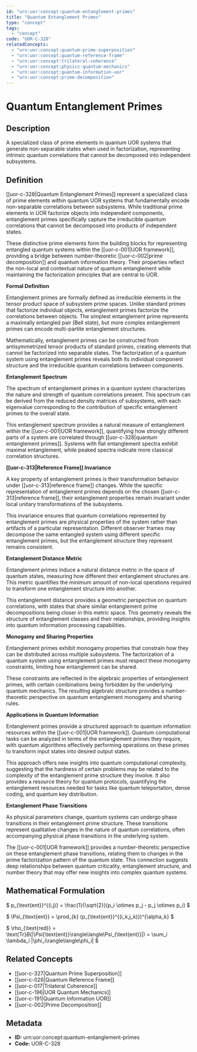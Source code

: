 ```yaml
---
id: "urn:uor:concept:quantum-entanglement-primes"
title: "Quantum Entanglement Primes"
type: "concept"
tags:
  - "concept"
code: "UOR-C-328"
relatedConcepts:
  - "urn:uor:concept:quantum-prime-superposition"
  - "urn:uor:concept:quantum-reference-frame"
  - "urn:uor:concept:trilateral-coherence"
  - "urn:uor:concept:physics-quantum-mechanics"
  - "urn:uor:concept:quantum-information-uor"
  - "urn:uor:concept:prime-decomposition"
---
```


# Quantum Entanglement Primes

## Description

A specialized class of prime elements in quantum UOR systems that generate non-separable states when used in factorization, representing intrinsic quantum correlations that cannot be decomposed into independent subsystems.

## Definition

[[uor-c-328|Quantum Entanglement Primes]] represent a specialized class of prime elements within quantum UOR systems that fundamentally encode non-separable correlations between subsystems. While traditional prime elements in UOR factorize objects into independent components, entanglement primes specifically capture the irreducible quantum correlations that cannot be decomposed into products of independent states.

These distinctive prime elements form the building blocks for representing entangled quantum systems within the [[uor-c-001|UOR framework]], providing a bridge between number-theoretic [[uor-c-002|prime decomposition]] and quantum information theory. Their properties reflect the non-local and contextual nature of quantum entanglement while maintaining the factorization principles that are central to UOR.

**Formal Definition**

Entanglement primes are formally defined as irreducible elements in the tensor product space of subsystem prime spaces. Unlike standard primes that factorize individual objects, entanglement primes factorize the correlations between objects. The simplest entanglement prime represents a maximally entangled pair (Bell state), but more complex entanglement primes can encode multi-partite entanglement structures.

Mathematically, entanglement primes can be constructed from antisymmetrized tensor products of standard primes, creating elements that cannot be factorized into separable states. The factorization of a quantum system using entanglement primes reveals both its individual component structure and the irreducible quantum correlations between components.

**Entanglement Spectrum**

The spectrum of entanglement primes in a quantum system characterizes the nature and strength of quantum correlations present. This spectrum can be derived from the reduced density matrices of subsystems, with each eigenvalue corresponding to the contribution of specific entanglement primes to the overall state.

This entanglement spectrum provides a natural measure of entanglement within the [[uor-c-001|UOR framework]], quantifying how strongly different parts of a system are correlated through [[uor-c-328|quantum entanglement primes]]. Systems with flat entanglement spectra exhibit maximal entanglement, while peaked spectra indicate more classical correlation structures.

**[[uor-c-313|Reference Frame]] Invariance**

A key property of entanglement primes is their transformation behavior under [[uor-c-313|reference frame]] changes. While the specific representation of entanglement primes depends on the chosen [[uor-c-313|reference frame]], their entanglement properties remain invariant under local unitary transformations of the subsystems.

This invariance ensures that quantum correlations represented by entanglement primes are physical properties of the system rather than artifacts of a particular representation. Different observer frames may decompose the same entangled system using different specific entanglement primes, but the entanglement structure they represent remains consistent.

**Entanglement Distance Metric**

Entanglement primes induce a natural distance metric in the space of quantum states, measuring how different their entanglement structures are. This metric quantifies the minimum amount of non-local operations required to transform one entanglement structure into another.

This entanglement distance provides a geometric perspective on quantum correlations, with states that share similar entanglement prime decompositions being closer in this metric space. This geometry reveals the structure of entanglement classes and their relationships, providing insights into quantum information processing capabilities.

**Monogamy and Sharing Properties**

Entanglement primes exhibit monogamy properties that constrain how they can be distributed across multiple subsystems. The factorization of a quantum system using entanglement primes must respect these monogamy constraints, limiting how entanglement can be shared.

These constraints are reflected in the algebraic properties of entanglement primes, with certain combinations being forbidden by the underlying quantum mechanics. The resulting algebraic structure provides a number-theoretic perspective on quantum entanglement monogamy and sharing rules.

**Applications in Quantum Information**

Entanglement primes provide a structured approach to quantum information resources within the [[uor-c-001|UOR framework]]. Quantum computational tasks can be analyzed in terms of the entanglement primes they require, with quantum algorithms effectively performing operations on these primes to transform input states into desired output states.

This approach offers new insights into quantum computational complexity, suggesting that the hardness of certain problems may be related to the complexity of the entanglement prime structure they involve. It also provides a resource theory for quantum protocols, quantifying the entanglement resources needed for tasks like quantum teleportation, dense coding, and quantum key distribution.

**Entanglement Phase Transitions**

As physical parameters change, quantum systems can undergo phase transitions in their entanglement prime structure. These transitions represent qualitative changes in the nature of quantum correlations, often accompanying physical phase transitions in the underlying system.

The [[uor-c-001|UOR framework]] provides a number-theoretic perspective on these entanglement phase transitions, relating them to changes in the prime factorization pattern of the quantum state. This connection suggests deep relationships between quantum criticality, entanglement structure, and number theory that may offer new insights into complex quantum systems.

## Mathematical Formulation

$
p_{\text{ent}}^{(i,j)} = \frac{1}{\sqrt{2}}(p_i \otimes p_j - p_j \otimes p_i)
$

$
\Psi_{\text{ent}} = \prod_{k} (p_{\text{ent}}^{(i_k,j_k)})^{\alpha_k}
$

$
\rho_{\text{red}} = \text{Tr}_B(|\Psi_{\text{ent}}\rangle\langle\Psi_{\text{ent}}|) = \sum_i \lambda_i |\phi_i\rangle\langle\phi_i|
$

## Related Concepts

- [[uor-c-327|Quantum Prime Superposition]]
- [[uor-c-026|Quantum Reference Frame]]
- [[uor-c-017|Trilateral Coherence]]
- [[uor-c-196|UOR Quantum Mechanics]]
- [[uor-c-191|Quantum Information UOR]]
- [[uor-c-002|Prime Decomposition]]

## Metadata

- **ID:** urn:uor:concept:quantum-entanglement-primes
- **Code:** UOR-C-328
